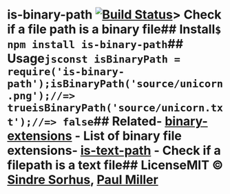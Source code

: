 # is-binary-path [![Build Status](https://travis-ci.org/sindresorhus/is-binary-path.svg?branch=master)](https://travis-ci.org/sindresorhus/is-binary-path)> Check if a file path is a binary file## Install```$ npm install is-binary-path```## Usage```jsconst isBinaryPath = require('is-binary-path');isBinaryPath('source/unicorn.png');//=> trueisBinaryPath('source/unicorn.txt');//=> false```## Related- [binary-extensions](https://github.com/sindresorhus/binary-extensions) - List of binary file extensions- [is-text-path](https://github.com/sindresorhus/is-text-path) - Check if a filepath is a text file## LicenseMIT © [Sindre Sorhus](https://sindresorhus.com), [Paul Miller](https://paulmillr.com)
